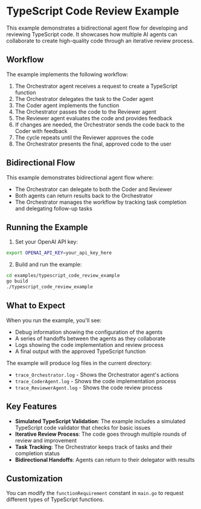 # TypeScript Code Review Example

This example demonstrates a bidirectional agent flow for developing and reviewing TypeScript code. It showcases how multiple AI agents can collaborate to create high-quality code through an iterative review process.

## Workflow

The example implements the following workflow:

1. The Orchestrator agent receives a request to create a TypeScript function
2. The Orchestrator delegates the task to the Coder agent
3. The Coder agent implements the function
4. The Orchestrator passes the code to the Reviewer agent
5. The Reviewer agent evaluates the code and provides feedback
6. If changes are needed, the Orchestrator sends the code back to the Coder with feedback
7. The cycle repeats until the Reviewer approves the code
8. The Orchestrator presents the final, approved code to the user

## Bidirectional Flow

This example demonstrates bidirectional agent flow where:
- The Orchestrator can delegate to both the Coder and Reviewer
- Both agents can return results back to the Orchestrator
- The Orchestrator manages the workflow by tracking task completion and delegating follow-up tasks

## Running the Example

1. Set your OpenAI API key:

```bash
export OPENAI_API_KEY=your_api_key_here
```

2. Build and run the example:

```bash
cd examples/typescript_code_review_example
go build
./typescript_code_review_example
```

## What to Expect

When you run the example, you'll see:
- Debug information showing the configuration of the agents
- A series of handoffs between the agents as they collaborate
- Logs showing the code implementation and review process
- A final output with the approved TypeScript function

The example will produce log files in the current directory:
- `trace_Orchestrator.log` - Shows the Orchestrator agent's actions
- `trace_CoderAgent.log` - Shows the code implementation process
- `trace_ReviewerAgent.log` - Shows the code review process

## Key Features

- **Simulated TypeScript Validation**: The example includes a simulated TypeScript code validator that checks for basic issues
- **Iterative Review Process**: The code goes through multiple rounds of review and improvement
- **Task Tracking**: The Orchestrator keeps track of tasks and their completion status
- **Bidirectional Handoffs**: Agents can return to their delegator with results

## Customization

You can modify the `functionRequirement` constant in `main.go` to request different types of TypeScript functions. 